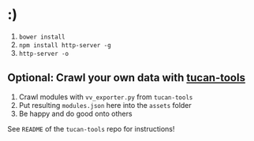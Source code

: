 # :)

1. ```bower install```
2. ```npm install http-server -g```
3. ```http-server -o```

## Optional: Crawl your own data with [tucan-tools](https://github.com/davidgengenbach/tucan-tools)
1) Crawl modules with `vv_exporter.py` from `tucan-tools`
2) Put resulting `modules.json` here into the `assets` folder
3) Be happy and do good onto others

See `README` of the `tucan-tools` repo for instructions!